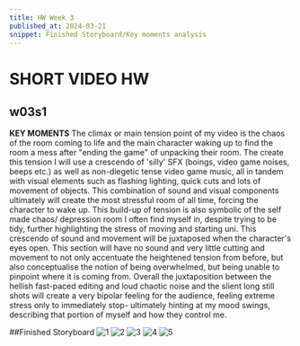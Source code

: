 ```yaml
---
title: HW Week 3
published_at: 2024-03-21
snippet: Finished Storyboard/Key moments analysis
---
```


# SHORT VIDEO HW

## w03s1

**KEY MOMENTS**
The climax or main tension point of my video is the chaos of the room coming to life and the main character waking up to find the room a mess after "ending the game" of unpacking their room. The create this tension I will use a crescendo of 'silly' SFX (boings, video game noises, beeps etc.) as well as non-diegetic tense video game music, all in tandem with visual elements such as flashing lighting, quick cuts and lots of movement of objects. This combination of sound and visual components ultimately will create the most stressful room of all time, forcing the character to wake up. This build-up of tension is also symbolic of the self made chaos/ depression room I often find myself in, despite trying to be tidy, further highlighting the stress of moving and starting uni. This crescendo of sound and movement will be juxtaposed when the character's eyes open. This section will have no sound and very little cutting and movement to not only accentuate the heightened tension from before, but also conceptualise the notion of being overwhelmed, but being unable to pinpoint where it is coming from. Overall the juxtaposition between the hellish fast-paced editing and loud chaotic noise and the slient long still shots will create a very bipolar feeling for the audience, feeling extreme stress only to immediately stop- ultimately hinting at my mood swings, describing that portion of myself and how they control me.
 
 ##Finished Storyboard
 ![1](/w3/IMG_1057.jpeg)
 ![2](/w3/IMG_1058.jpeg)
![3](/w3/IMG_1059.jpeg)
![4](/w3/IMG_1060.jpeg)
![5](/w3/IMG_1061.jpeg)

